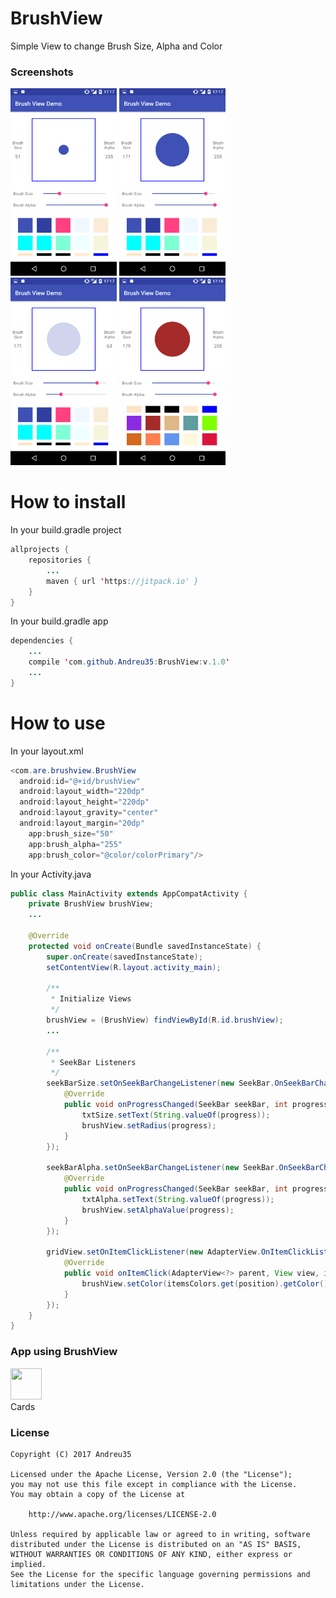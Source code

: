 # BrushView
  
  Simple View to change Brush Size, Alpha and Color

### Screenshots
<img src="https://github.com/Andreu35/BrushView/blob/master/screenshots/Screenshot_20170202-171734.png" width="170px" height="300px"/>  <img src="https://github.com/Andreu35/BrushView/blob/master/screenshots/Screenshot_20170202-171741.png" width="170px" height="300px"/>  <img src="https://github.com/Andreu35/BrushView/blob/master/screenshots/Screenshot_20170202-171746.png" width="170px" height="300px"/>  <img src="https://github.com/Andreu35/BrushView/blob/master/screenshots/Screenshot_20170202-171801.png" width="170px" height="300px"/>

# How to install
  
  In your build.gradle project
  
```java
allprojects {
    repositories {
        ...
        maven { url 'https://jitpack.io' }
    }
}
```
  In your build.gradle app
  
```java
dependencies {
    ...
    compile 'com.github.Andreu35:BrushView:v.1.0'
    ...
}
```

# How to use

  In your layout.xml
  
```java
<com.are.brushview.BrushView
  android:id="@+id/brushView"
  android:layout_width="220dp"
  android:layout_height="220dp"
  android:layout_gravity="center"
  android:layout_margin="20dp"
    app:brush_size="50"
    app:brush_alpha="255"
    app:brush_color="@color/colorPrimary"/>
```

  In your Activity.java
  
```java
public class MainActivity extends AppCompatActivity {
    private BrushView brushView;
    ...

    @Override
    protected void onCreate(Bundle savedInstanceState) {
        super.onCreate(savedInstanceState);
        setContentView(R.layout.activity_main);

        /**
         * Initialize Views
         */
        brushView = (BrushView) findViewById(R.id.brushView);
        ...
        
        /**
         * SeekBar Listeners
         */
        seekBarSize.setOnSeekBarChangeListener(new SeekBar.OnSeekBarChangeListener() {
            @Override
            public void onProgressChanged(SeekBar seekBar, int progress, boolean fromUser) {
                txtSize.setText(String.valueOf(progress));
                brushView.setRadius(progress);
            }
        });

        seekBarAlpha.setOnSeekBarChangeListener(new SeekBar.OnSeekBarChangeListener() {
            @Override
            public void onProgressChanged(SeekBar seekBar, int progress, boolean fromUser) {
                txtAlpha.setText(String.valueOf(progress));
                brushView.setAlphaValue(progress);
            }
        });

        gridView.setOnItemClickListener(new AdapterView.OnItemClickListener() {
            @Override
            public void onItemClick(AdapterView<?> parent, View view, int position, long id) {
                brushView.setColor(itemsColors.get(position).getColor());
            }
        });
    }
}
```
### App using BrushView
<a href="https://play.google.com/store/apps/details?id=com.are.cards"><img src="https://lh3.googleusercontent.com/KHZIzUQwO4HkqYaJvcn9QlbOcA7fd01BD6Pqli__qSqRmyvQi0j6r2-J1S4AAZOIE6e6=w300-rw" width="50px" height="50px"></a></br>  Cards

### License

    Copyright (C) 2017 Andreu35

    Licensed under the Apache License, Version 2.0 (the "License");
    you may not use this file except in compliance with the License.
    You may obtain a copy of the License at

        http://www.apache.org/licenses/LICENSE-2.0

    Unless required by applicable law or agreed to in writing, software
    distributed under the License is distributed on an "AS IS" BASIS,
    WITHOUT WARRANTIES OR CONDITIONS OF ANY KIND, either express or implied.
    See the License for the specific language governing permissions and
    limitations under the License.
